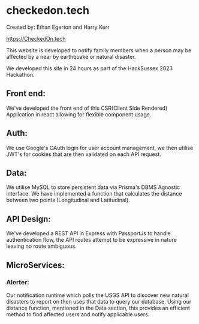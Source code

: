 # checkedon.tech
Created by: Ethan Egerton and Harry Kerr

https://CheckedOn.tech

This website is developed to notify family members when a person may be affected by a near by earthquake or natural disaster.

We developed this site in 24 hours as part of the HackSussex 2023 Hackathon.

## Front end:
We've developed the front end of this CSR(Client Side Rendered) Application in react allowing for flexible component usage.

## Auth:
We use Google's OAuth login for user account management, we then utilise JWT's for cookies that are then validated on each API request.

## Data:
We utilise MySQL to store persistent data via Prisma's DBMS Agnostic interface. We have implemented a function that calculates the distance between two points (Longitudinal and Latitudinal).

## API Design:
We've developed a REST API in Express with PassportJs to handle authentication flow, the API routes attempt to be expressive in nature leaving no route ambiguous.

## MicroServices:
### Alerter:
Our notification runtime which polls the USGS API to discover new natural disasters to report on then uses that data to query our database. Using our distance function, mentioned in the Data section, this provides an efficient method to find affected users and notify applicable users. 
